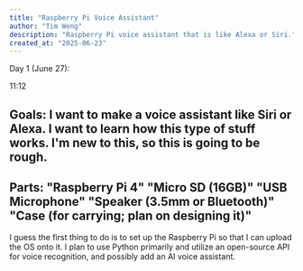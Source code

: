 ```yaml
---
title: "Raspberry Pi Voice Assistant"
author: "Tim Weng"
description: "Raspberry Pi voice assistant that is like Alexa or Siri."
created_at: "2025-06-23"
---
```

Day 1 (June 27):

11:12

Goals:
I want to make a voice assistant like Siri or Alexa. 
I want to learn how this type of stuff works. I'm new to this, so this is going to be rough.
---
Parts: "Raspberry Pi 4"
"Micro SD (16GB)"
"USB Microphone"
"Speaker (3.5mm or Bluetooth)"
"Case (for carrying; plan on designing it)"
---
I guess the first thing to do is to set up the Raspberry Pi so that I can upload the OS onto it.
I plan to use Python primarily and utilize an open-source API for voice recognition, and possibly add an AI voice assistant.
